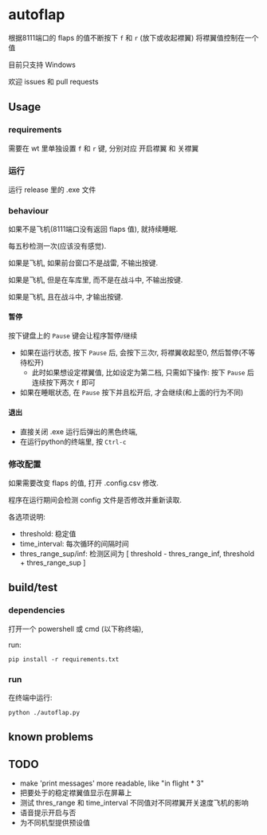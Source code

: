 autoflap
==
根据8111端口的 flaps 的值不断按下 `f` 和 `r` (放下或收起襟翼) 将襟翼值控制在一个值

目前只支持 Windows

欢迎 issues 和 pull requests

## Usage
### requirements
需要在 wt 里单独设置 `f` 和 `r` 键, 分别对应 开启襟翼 和 关襟翼

### 运行
运行 release 里的 .exe 文件

### behaviour
如果不是飞机(8111端口没有返回 flaps 值), 就持续睡眠.

每五秒检测一次(应该没有感觉).

如果是飞机, 如果前台窗口不是战雷, 不输出按键.

如果是飞机, 但是在车库里, 而不是在战斗中, 不输出按键.

如果是飞机, 且在战斗中, 才输出按键.

#### 暂停
按下键盘上的 `Pause` 键会让程序暂停/继续

- 如果在运行状态, 按下 `Pause` 后, 会按下三次r, 将襟翼收起至0, 然后暂停(不等待松开)
  - 此时如果想设定襟翼值, 比如设定为第二档, 只需如下操作: 按下 `Pause` 后连续按下两次 `f` 即可
- 如果在睡眠状态, 在 `Pause` 按下并且松开后, 才会继续(和上面的行为不同)

#### 退出
- 直接关闭 .exe 运行后弹出的黑色终端, 
- 在运行python的终端里, 按 `Ctrl-c`

### 修改配置
如果需要改变 flaps 的值, 打开 .config.csv 修改. 

程序在运行期间会检测 config 文件是否修改并重新读取.

各选项说明:
- threshold: 稳定值
- time_interval: 每次循环的间隔时间
- thres_range_sup/inf: 检测区间为 [ threshold - thres_range_inf, threshold + thres_range_sup ]

## build/test
### dependencies
打开一个 powershell 或 cmd (以下称终端),

run:

    pip install -r requirements.txt

### run
在终端中运行:

    python ./autoflap.py

## known problems

## TODO
- make 'print messages' more readable, like "in flight * 3"
- 把要处于的稳定襟翼值显示在屏幕上
- 测试 thres_range 和 time_interval 不同值对不同襟翼开关速度飞机的影响
- 语音提示开启与否
- 为不同机型提供预设值
